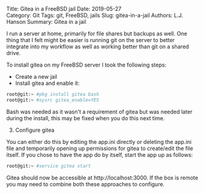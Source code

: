 Title: Gitea in a FreeBSD jail
Date: 2019-05-27	
Category: Git
Tags: git, FreeBSD, jails
Slug: gitea-in-a-jail
Authors: L.J. Hanson
Summary: Gitea in a jail

I run a server at home, primarily for file shares but backups as well.  One thing that I felt might be easier is running git on the server to better integrate into my workflow as well as working better than git on a shared drive.

To install gitea on my FreeBSD server I took the following steps:

* Create a new jail
*  Install gitea and enable it:

```bash
root@git:~ #pkg install gitea bash
root@git:~ #sysrc gitea_enable=YES
```
Bash was needed as it wasn't a requirement of gitea but was needed later during the install, this may be fixed when you do this next time.

3. Configure gitea

You can either do this by editing the app.ini directly or deleting the app.ini file and temporarily opening up permissions for gitea to create/edit the file itself. If you chose to have the app do by itself, start the app up as follows:
```bash
root@git:~ #service gitea start
```
Gitea should now be accessible at http://localhost:3000.  If the box is remote you may need to combine both these approaches to configure.
